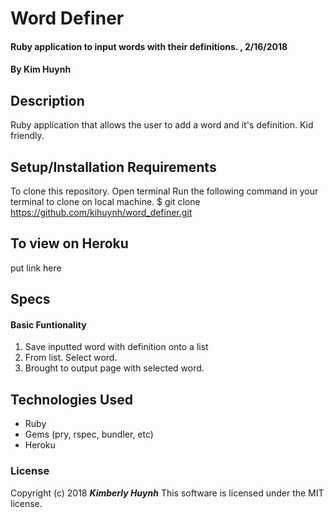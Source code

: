 # Word Definer

#### Ruby application to input words with their definitions. , 2/16/2018

#### By Kim Huynh

## Description

Ruby application that allows the user to add a word and it's definition. Kid friendly.

## Setup/Installation Requirements

To clone this repository.
Open terminal
Run the following command in your terminal to clone on local machine.
$ git clone https://github.com/kihuynh/word_definer.git

## To view on Heroku
put link here

## Specs

#### Basic Funtionality
1. Save inputted word with definition onto a list
2. From list. Select word.
3. Brought to output page with selected word.


## Technologies Used

* Ruby
* Gems (pry, rspec, bundler, etc)
* Heroku

### License

Copyright (c) 2018 **_Kimberly Huynh_**
This software is licensed under the MIT license.
